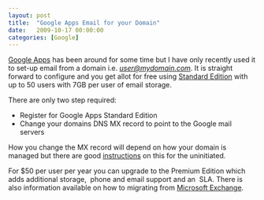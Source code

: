 ```yaml
---
layout: post
title:  "Google Apps Email for your Domain"
date:   2009-10-17 00:00:00
categories: [Google]
---
```

<a title="Google Apps" href="http://www.google.com/apps/" target="_blank">Google Apps</a> has been around for some time but I have only recently used it to set-up email from a domain i.e. *user@mydomain.com*. It is straight forward to configure and you get allot for free using <a title="Google Apps Standard Edition" href="http://www.google.com/apps/intl/en/group/index.html" target="_blank">Standard Edition</a> with up to 50 users with 7GB per user of email storage.

There are only two step required:

* Register for Google Apps Standard Edition
* Change your domains DNS MX record to point to the Google mail servers

How you change the MX record will depend on how your domain is managed but there are good <a title=" Setting up email delivery" href="http://www.google.com/support/a/bin/answer.py?hl=en&amp;answer=33352" target="_blank">instructions</a> on this for the uninitiated.

For $50 per user per year you can upgrade  to the Premium Edition  which adds additional storage,  phone and email support and an  SLA. There is also information available on how to migrating from <a title="Switch from Microsoft Exchange to Google Apps" href="http://www.google.com/apps/intl/en/business/switch_exchange.html" target="_blank">Microsoft Exchange</a>.
